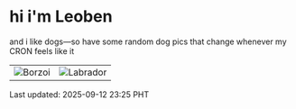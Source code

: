 # hi i'm Leoben

and i like dogs—so have some random dog pics that change whenever my CRON feels like it

|  |  |
|--------|----------|
| ![Borzoi](https://random-dog-vercel.vercel.app/api/random-borzoi?v=1757690709) | ![Labrador](https://random-dog-vercel.vercel.app/api/random-labrador?v=1757690709) |

Last updated: 2025-09-12 23:25 PHT

